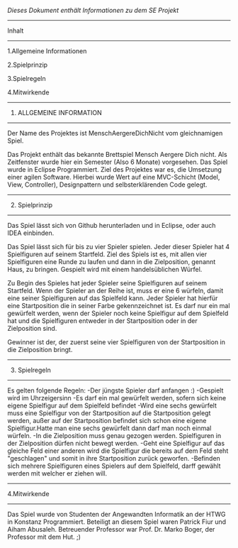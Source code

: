 *Dieses Dokument enthält Informationen zu dem SE Projekt*

________________________________________________________________________________
Inhalt
__________________________________________________________________________________
1.Allgemeine Informationen

2.Spielprinzip

3.Spielregeln

4.Mitwirkende
_____________________________________________________________________________________

1. ALLGEMEINE INFORMATION
_________________________________________________________________________________

Der Name des Projektes ist MenschAergereDichNicht vom gleichnamigen Spiel.

Das Projekt enthält das bekannte Brettspiel Mensch Aergere Dich nicht. Als Zeitfenster wurde hier ein Semester
(Also 6 Monate) vorgesehen. Das Spiel wurde in Eclipse Programmiert.
Ziel des Projektes war es, die Umsetzung einer agilen Software. Hierbei wurde Wert auf eine MVC-Schicht (Model, View, Controller),
Designpattern und selbsterklärenden Code gelegt.

__________________________________________________________________________________

2. Spielprinzip

__________________________________________________________________________________

Das Spiel lässt sich von Github herunterladen und in Eclipse, oder auch IDEA einbinden.

Das Spiel lässt sich für bis zu vier Spieler spielen. Jeder dieser Spieler hat 4 Spielfiguren auf seinem Startfeld.
Ziel des Spiels ist es, mit allen vier Spielfiguren eine Runde zu laufen und dann in die Zielposition, genannt Haus,
zu bringen. Gespielt wird mit einem handelsüblichen Würfel.

Zu Begin des Spieles hat jeder Spieler seine Spielfiguren auf seinem Startfeld. Wenn der Spieler an der Reihe ist,
muss er eine 6 würfeln, damit eine seiner Spielfiguren auf das Spielfeld kann. Jeder Spieler hat hierfür eine
Startposition die in seiner Farbe gekennzeichnet ist. Es darf nur ein mal gewürfelt werden, wenn der Spieler noch
keine Spielfigur auf dem Spielfeld hat und die Spielfiguren entweder in der Startposition oder in der Zielposition sind.

Gewinner ist der, der zuerst seine vier Spielfiguren von der Startposition in die Zielposition bringt.

_________________________________________________________________________

3. Spielregeln

_______________________________________________________________________

Es gelten folgende Regeln:
-Der jüngste Spieler darf anfangen :) 
-Gespielt wird im Uhrzeigersinn
-Es darf ein mal gewürfelt werden, sofern sich keine eigene Spielfigur auf dem Spielfeld befindet
-Wird eine sechs gewürfelt muss eine Spielfigur von der Startposition auf die Startposition gelegt werden, außer auf der
 Startposition befindet sich schon eine eigene Spielfigur.Hatte man eine sechs gewürfelt dann darf man noch einmal würfeln.
-In die Zielposition muss genau gezogen werden. Spielfiguren in der Zielposition dürfen nicht bewegt werden.
-Geht eine Spielfigur auf das gleiche Feld einer anderen wird die Spielfigur die bereits auf dem Feld steht "geschlagen"
 und somit in ihre Startposition zurück geworfen.
-Befinden sich mehrere Spielfiguren eines Spielers auf dem Spielfeld, darff gewählt werden mit welcher er ziehen will.

______________________________________________________________________________

 4.Mitwirkende
___________________________________________________________________________

Das Spiel wurde von Studenten der Angewandten Informatik an der HTWG in Konstanz Programmiert.
Beteiligt an diesem Spiel waren Patrick Fiur und Aiham Abusaleh. Betreuender Professor war
Prof. Dr. Marko Boger, der Professor mit dem Hut. ;) 
